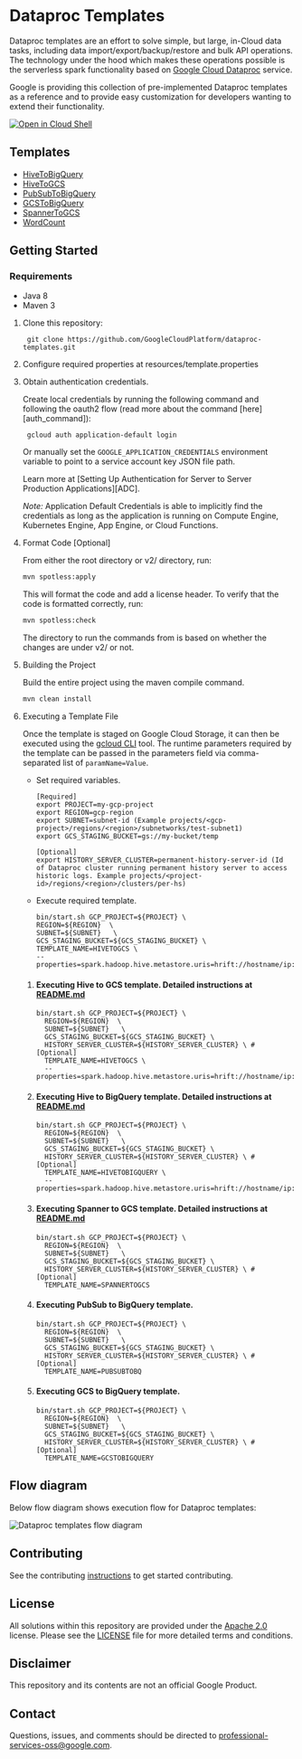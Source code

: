 # Dataproc Templates
Dataproc templates are an effort to solve simple, but large, in-Cloud data tasks, including data import/export/backup/restore and bulk API operations. The technology under the hood which makes these operations possible is the serverless spark functionality based on [Google Cloud Dataproc](https://cloud.google.com/dataproc/)  service.

Google is providing this collection of pre-implemented Dataproc templates as a reference and to provide easy customization for developers wanting to extend their functionality.

[![Open in Cloud Shell](http://gstatic.com/cloudssh/images/open-btn.svg)](https://console.cloud.google.com/cloudshell/editor)


## Templates
* [HiveToBigQuery](src/main/java/com/google/cloud/dataproc/templates/hive/HiveToBigQuery.java)
* [HiveToGCS](src/main/java/com/google/cloud/dataproc/templates/hive/HiveToGCS.java)
* [PubSubToBigQuery](src/main/java/com/google/cloud/dataproc/templates/pubsub/PubSubToBQ.java)
* [GCSToBigQuery](src/main/java/com/google/cloud/dataproc/templates/gcs/GCStoBigquery.java)
* [SpannerToGCS](src/main/java/com/google/cloud/dataproc/templates/databases/SpannerToGCS.java)
* [WordCount](src/main/java/com/google/cloud/dataproc/templates/word/WordCount.java)


## Getting Started

### Requirements

* Java 8
* Maven 3


1. Clone this repository:

        git clone https://github.com/GoogleCloudPlatform/dataproc-templates.git

1. Configure required properties at resources/template.properties

1. Obtain authentication credentials.

   Create local credentials by running the following command and following the
   oauth2 flow (read more about the command [here][auth_command]):

        gcloud auth application-default login

   Or manually set the `GOOGLE_APPLICATION_CREDENTIALS` environment variable
   to point to a service account key JSON file path.

   Learn more at [Setting Up Authentication for Server to Server Production Applications][ADC].

   *Note:* Application Default Credentials is able to implicitly find the credentials as long as the application is running on Compute Engine, Kubernetes Engine, App Engine, or Cloud Functions.
1. Format Code [Optional]

   From either the root directory or v2/ directory, run:

    ```sh
    mvn spotless:apply
    ```

   This will format the code and add a license header. To verify that the code is
   formatted correctly, run:

    ```sh
    mvn spotless:check
    ```

   The directory to run the commands from is based on whether the changes are under v2/ or not.

1. Building the Project

    Build the entire project using the maven compile command.

    ```sh
    mvn clean install
    ```

1. Executing a Template File

    Once the template is staged on Google Cloud Storage, it can then be
    executed using the
    [gcloud CLI](https://cloud.google.com/sdk/gcloud/reference/dataproc/jobs)
    tool. The runtime parameters required by the template can be passed in the
    parameters field via comma-separated list of `paramName=Value`.
   * Set required variables.
      ```
      [Required]
      export PROJECT=my-gcp-project
      export REGION=gcp-region
      export SUBNET=subnet-id (Example projects/<gcp-project>/regions/<region>/subnetworks/test-subnet1)
      export GCS_STAGING_BUCKET=gs://my-bucket/temp

      [Optional]
      export HISTORY_SERVER_CLUSTER=permanent-history-server-id (Id of Dataproc cluster running permanent history server to access historic logs. Example projects/<project-id>/regions/<region>/clusters/per-hs)
        ```
   * Execute required template.
      ```
      bin/start.sh GCP_PROJECT=${PROJECT} \
      REGION=${REGION}  \
      SUBNET=${SUBNET}   \
      GCS_STAGING_BUCKET=${GCS_STAGING_BUCKET} \
      TEMPLATE_NAME=HIVETOGCS \
      --properties=spark.hadoop.hive.metastore.uris=hrift://hostname/ip:9083
      ```
    1. #### Executing Hive to GCS template. Detailed instructions at [README.md](src/main/java/com/google/cloud/dataproc/templates/hive/README.md)
        ```
        bin/start.sh GCP_PROJECT=${PROJECT} \
          REGION=${REGION}  \
          SUBNET=${SUBNET}   \
          GCS_STAGING_BUCKET=${GCS_STAGING_BUCKET} \
          HISTORY_SERVER_CLUSTER=${HISTORY_SERVER_CLUSTER} \ #  [Optional]
          TEMPLATE_NAME=HIVETOGCS \
          --properties=spark.hadoop.hive.metastore.uris=hrift://hostname/ip:9083
       ```
   1. #### Executing Hive to BigQuery template. Detailed instructions at [README.md](src/main/java/com/google/cloud/dataproc/templates/hive/README.md)

        ```
       bin/start.sh GCP_PROJECT=${PROJECT} \
          REGION=${REGION}  \
          SUBNET=${SUBNET}   \
          GCS_STAGING_BUCKET=${GCS_STAGING_BUCKET} \
          HISTORY_SERVER_CLUSTER=${HISTORY_SERVER_CLUSTER} \ #  [Optional]
          TEMPLATE_NAME=HIVETOBIGQUERY \
          --properties=spark.hadoop.hive.metastore.uris=hrift://hostname/ip:9083
        ```

    1. #### Executing Spanner to GCS template. Detailed instructions at [README.md](src/main/java/com/google/cloud/dataproc/templates/databases/README.md)

        ```
       bin/start.sh GCP_PROJECT=${PROJECT} \
          REGION=${REGION}  \
          SUBNET=${SUBNET}   \
          GCS_STAGING_BUCKET=${GCS_STAGING_BUCKET} \
          HISTORY_SERVER_CLUSTER=${HISTORY_SERVER_CLUSTER} \ #  [Optional]
          TEMPLATE_NAME=SPANNERTOGCS
        ```

   1. #### Executing PubSub to BigQuery template.

        ```
       bin/start.sh GCP_PROJECT=${PROJECT} \
          REGION=${REGION}  \
          SUBNET=${SUBNET}   \
          GCS_STAGING_BUCKET=${GCS_STAGING_BUCKET} \
          HISTORY_SERVER_CLUSTER=${HISTORY_SERVER_CLUSTER} \ #  [Optional]
          TEMPLATE_NAME=PUBSUBTOBQ
        ```

   1. #### Executing GCS to BigQuery template.

        ```
       bin/start.sh GCP_PROJECT=${PROJECT} \
          REGION=${REGION}  \
          SUBNET=${SUBNET}   \
          GCS_STAGING_BUCKET=${GCS_STAGING_BUCKET} \
          HISTORY_SERVER_CLUSTER=${HISTORY_SERVER_CLUSTER} \ #  [Optional]
          TEMPLATE_NAME=GCSTOBIGQUERY
        ```

## Flow diagram

Below flow diagram shows execution flow for Dataproc templates:

![Dataproc templates flow diagram](dp-templates.png)


## Contributing
See the contributing [instructions](/CONTRIBUTING.md) to get started contributing.

## License
All solutions within this repository are provided under the [Apache 2.0](https://www.apache.org/licenses/LICENSE-2.0) license. Please see the [LICENSE](/LICENSE) file for more detailed terms and conditions.

## Disclaimer
This repository and its contents are not an official Google Product.

## Contact
Questions, issues, and comments should be directed to
[professional-services-oss@google.com](mailto:professional-services-oss@google.com).

[gcf]: https://cloud.google.com/functions/
[gcf-bg]: https://cloud.google.com/functions/docs/writing/background
[logs-export]: https://cloud.google.com/logging/docs/export/
